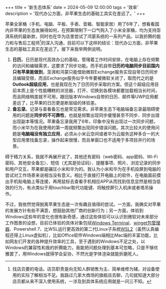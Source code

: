 +++
title = '新生态体系'
date = 2024-05-09 12:00:00
tags = '效率'
description = '现代办公方面，非苹果生态的基础工具实在差远了。'
+++
<!--more-->

苹果全家桶（手机、电脑、平板、手表、音箱、智能家居）用了6年了，想看看国内非苹果的生态发展得如何，在预算限制下一口气购入了小米全家桶，均为支持澎湃系统的最新款，同时也在华为店里尝试了鸿蒙系统的一系列产品，以我折腾的能力和与售后工程师[^1]的深入沟通，目前可以下这样的结论：现代办公方面，非苹果生态的基础工具实在差远了。接下来我举两例说明。

[^1]: 找店员要的电话。店员职责是向无知人群销售为主、简单维修为辅，对设备使用的实际了解相当不足。我路过几家大商场的旗舰店去聊，几句就知道大部分店员都从来不深入使用系统，一涉及到具体系统应用就是一问三不知。

1. **日历**。日历是现代高效办公的基础，管理着工作时间安排，在电脑上存在频繁的访问和编辑需求，这要求了同步功能。而手机自带**日历的电脑同步目前国内只有苹果能做到**，澎湃和鸿蒙只能借助微软Exchange服务实现自带日历同步且编辑受限，而且Exchange服务似乎今年要被微软关闭了，取而代之的是**Outlook超级应用**，也是我现在为了日历同步采取的方案。但这个超级应用目前本质上是个性能糟糕的浏览器，打开、切换到各模块都要加载相当长时间，而且网络稍差就不可用，跟旧版本Windows自带的日历、邮件等UWP应用都差远了，比苹果的日历更是断层级的体验差。
2. **备忘录**。记录与查看备忘也是常见需求。非苹果生态下电脑端备忘录最阻碍使用的问题是**同步的不可靠性**，也就是频繁出现同步缓慢甚至不同步、同步出错出现副本等情况。苹果备忘录我用了6年，印象中没有出现过一次同步问题，而小米华为在我使用的第一周就频繁出现同步错误问题。其次比较大的使用问题是**电脑端没有独立应用**，必须从小米云空间或者华为云服务这种多合一的大型应用里找备忘录，操作起来很慢，而且单窗口也不适用于多项目并行的场景。

碍于精力关系，我就不再展开说了，其他还有密码（web密码、app密码、Wi-Fi密码、其他安全备忘）、短信（尤其是验证码）、提醒事项、照片、浏览记录的同步和用户交互，苹果都是碾压小米和华为的。我认为小米和华为在手机投屏到电脑的尝试对工作场景来说相当没有意义。相比于直接打开电脑上的软件，在电脑面前摸出手机贴电脑上等连接，再用鼠标去查看手机相应APP从而找到信息显然是相当低效的行为，有点类似于用touchbar取代功能键、将触控屏引入机床或者塔吊操作。

不过，我依然觉得脱离苹果生态是一次有趣且值得的尝试。一方面，我确实对苹果的发展方针有些不满意，想鼓励其他厂商的创新行为；另一方面，体验到Windows这些年的变化也很有新奇感，通过这些体验可以认识到微软对未来部分工作图景的设想，目前已体验的具体对象包括[Windows Terminal](https://learn.microsoft.com/zh-cn/windows/terminal/)、[winget包管理器](https://learn.microsoft.com/zh-cn/windows/package-manager/winget/)、Powershell 7、比WSL运行更高效的第二代Linux子系统[WSL2](https://learn.microsoft.com/zh-cn/windows/wsl/about?source=recommendations)（虽然认真编程还得上Linux虚拟机），比如Office软件Windows端相比Mac端的丰富功能，比如网友们开发的各种提升效率的工具，至于遇到的Windows不足之处，以Windows的兼容性和我的折腾能力，我能把问题处理到基本可忽略，只是不够优雅罢了，用Windows就得学会妥协，不然光是字体渲染就能折磨死人。
